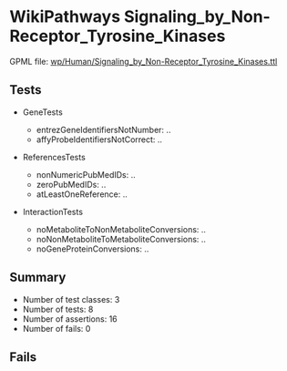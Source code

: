 # WikiPathways Signaling_by_Non-Receptor_Tyrosine_Kinases

GPML file: [wp/Human/Signaling_by_Non-Receptor_Tyrosine_Kinases.ttl](../wp/Human/Signaling_by_Non-Receptor_Tyrosine_Kinases.ttl)

## Tests

* GeneTests
    * entrezGeneIdentifiersNotNumber: ..
    * affyProbeIdentifiersNotCorrect: ..

* ReferencesTests
    * nonNumericPubMedIDs: ..
    * zeroPubMedIDs: ..
    * atLeastOneReference: ..

* InteractionTests
    * noMetaboliteToNonMetaboliteConversions: ..
    * noNonMetaboliteToMetaboliteConversions: ..
    * noGeneProteinConversions: ..

## Summary

* Number of test classes: 3
* Number of tests: 8
* Number of assertions: 16
* Number of fails: 0

## Fails

